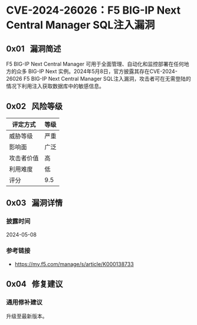 # CVE-2024-26026：F5 BIG-IP Next Central Manager SQL注入漏洞

## 0x01   漏洞简述

F5 BIG-IP Next Central Manager 可用于全面管理、自动化和监控部署在任何地方的众多 BIG-IP Next 实例。2024年5月8日，官方披露其存在CVE-2024-26026 F5 BIG-IP Next Central Manager SQL注入漏洞，攻击者可在无需登陆的情况下利用注入获取数据库中的敏感信息。

## 0x02   风险等级

| 评定方式  | 等级  |
| ----- | --- |
| 威胁等级  | 严重  |
| 影响面   | 广泛  |
| 攻击者价值 | 高   |
| 利用难度  | 低   |
| 评分    | 9.5 |

## 0x03   漏洞详情

### 披露时间

2024-05-08

### 参考链接

- https://my.f5.com/manage/s/article/K000138733

## 0x04   修复建议

### 通用修补建议

升级至最新版本。
